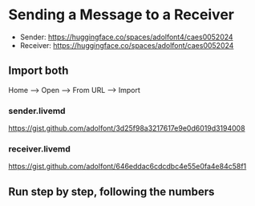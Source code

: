 # Sending a Message to a Receiver


- Sender: <https://huggingface.co/spaces/adolfont4/caes0052024>
- Receiver: <https://huggingface.co/spaces/adolfont/caes0052024>


## Import both

Home --> Open --> From URL --> Import

### sender.livemd

<https://gist.github.com/adolfont/3d25f98a3217617e9e0d6019d3194008>

### receiver.livemd

<https://gist.github.com/adolfont/646eddac6cdcdbc4e55e0fa4e84c58f1>

## Run step by step, following the numbers